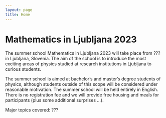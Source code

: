 ```yaml
---
layout: page
title: Home
---
```


# Mathematics in Ljubljana 2023

The summer school Mathematics in Ljubljana 2023 will take place from ??? in Ljubljana, Slovenia. The aim of the school is to introduce the most exciting areas of physics studied at research institutions in Ljubljana to curious students.

The summer school is aimed at bachelor’s and master’s degree students of physics, although students outside of this scope will be considered under reasonable motivation. The summer school will be held entirely in English. There is no registration fee and we will provide free housing and meals for participants (plus some additional surprises …).

Major topics covered:
???